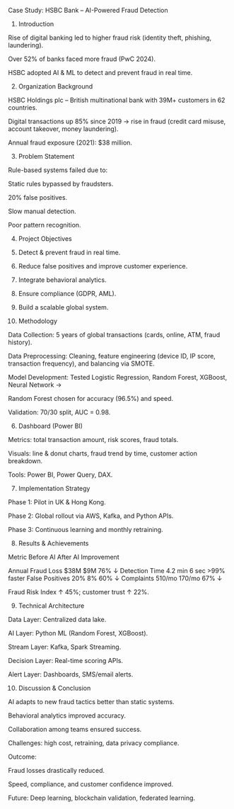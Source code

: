Case Study: HSBC Bank – AI-Powered Fraud Detection

1. Introduction

Rise of digital banking led to higher fraud risk (identity theft, phishing, laundering).

Over 52% of banks faced more fraud (PwC 2024).

HSBC adopted AI & ML to detect and prevent fraud in real time.


2. Organization Background

HSBC Holdings plc – British multinational bank with 39M+ customers in 62 countries.

Digital transactions up 85% since 2019 → rise in fraud (credit card misuse, account takeover, money laundering).

Annual fraud exposure (2021): $38 million.


3. Problem Statement

Rule-based systems failed due to:

Static rules bypassed by fraudsters.

20% false positives.

Slow manual detection.

Poor pattern recognition.



4. Project Objectives

1. Detect & prevent fraud in real time.


2. Reduce false positives and improve customer experience.


3. Integrate behavioral analytics.


4. Ensure compliance (GDPR, AML).


5. Build a scalable global system.



5. Methodology

Data Collection: 5 years of global transactions (cards, online, ATM, fraud history).

Data Preprocessing: Cleaning, feature engineering (device ID, IP score, transaction frequency), and balancing via SMOTE.

Model Development: Tested Logistic Regression, Random Forest, XGBoost, Neural Network →

Random Forest chosen for accuracy (96.5%) and speed.


Validation: 70/30 split, AUC = 0.98.


6. Dashboard (Power BI)

Metrics: total transaction amount, risk scores, fraud totals.

Visuals: line & donut charts, fraud trend by time, customer action breakdown.

Tools: Power BI, Power Query, DAX.


7. Implementation Strategy

Phase 1: Pilot in UK & Hong Kong.

Phase 2: Global rollout via AWS, Kafka, and Python APIs.

Phase 3: Continuous learning and monthly retraining.


8. Results & Achievements

Metric	Before AI	After AI	Improvement

Annual Fraud Loss	$38M	$9M	76% ↓
Detection Time	4.2 min	6 sec	>99% faster
False Positives	20%	8%	60% ↓
Complaints	510/mo	170/mo	67% ↓


Fraud Risk Index ↑ 45%; customer trust ↑ 22%.


9. Technical Architecture

Data Layer: Centralized data lake.

AI Layer: Python ML (Random Forest, XGBoost).

Stream Layer: Kafka, Spark Streaming.

Decision Layer: Real-time scoring APIs.

Alert Layer: Dashboards, SMS/email alerts.


10. Discussion & Conclusion

AI adapts to new fraud tactics better than static systems.

Behavioral analytics improved accuracy.

Collaboration among teams ensured success.

Challenges: high cost, retraining, data privacy compliance.

Outcome:

Fraud losses drastically reduced.

Speed, compliance, and customer confidence improved.

Future: Deep learning, blockchain validation, federated learning.
